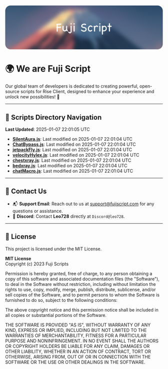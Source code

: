 ![Banner](.github/b.webp)

# 🌍 **We are Fuji Script**

Our global team of developers is dedicated to creating powerful, open-source scripts for Rise Client, designed to enhance your experience and unlock new possibilities! 🌟

---
<!-- SCRIPTS_NAVIGATION_START -->
## 📂 **Scripts Directory Navigation**

**Last Updated**: 2025-01-07 22:01:05 UTC

- **[SilentAura.js](scripts/SilentAura.js)**: Last modified on 2025-01-07 22:01:04 UTC
- **[ChatBypass.js](scripts/ChatBypass.js)**: Last modified on 2025-01-07 22:01:04 UTC
- **[jetpackFly.js](scripts/jetpackFly.js)**: Last modified on 2025-01-07 22:01:04 UTC
- **[velocityHylex.js](scripts/velocityHylex.js)**: Last modified on 2025-01-07 22:01:04 UTC
- **[chestxray.js](scripts/chestxray.js)**: Last modified on 2025-01-07 22:01:04 UTC
- **[bedxray.js](scripts/bedxray.js)**: Last modified on 2025-01-07 22:01:04 UTC
- **[chatMacro.js](scripts/chatMacro.js)**: Last modified on 2025-01-07 22:01:04 UTC

<!-- SCRIPTS_NAVIGATION_END -->

---

## 💬 **Contact Us**  
- 📬 **Support Email**: Reach out to us at [support@fujiscript.com](mailto:support@fujiscript.com) for any questions or assistance.  
- 💬 **Discord**: Contact **Leo728** directly at `Discord@leo728`.

---

## 📜 **License**

This project is licensed under the MIT License.  

**MIT License**  
Copyright (c) 2023 Fuji Scripts  

Permission is hereby granted, free of charge, to any person obtaining a copy of this software and associated documentation files (the "Software"), to deal in the Software without restriction, including without limitation the rights to use, copy, modify, merge, publish, distribute, sublicense, and/or sell copies of the Software, and to permit persons to whom the Software is furnished to do so, subject to the following conditions:  

The above copyright notice and this permission notice shall be included in all copies or substantial portions of the Software.  

THE SOFTWARE IS PROVIDED "AS IS", WITHOUT WARRANTY OF ANY KIND, EXPRESS OR IMPLIED, INCLUDING BUT NOT LIMITED TO THE WARRANTIES OF MERCHANTABILITY, FITNESS FOR A PARTICULAR PURPOSE AND NONINFRINGEMENT. IN NO EVENT SHALL THE AUTHORS OR COPYRIGHT HOLDERS BE LIABLE FOR ANY CLAIM, DAMAGES OR OTHER LIABILITY, WHETHER IN AN ACTION OF CONTRACT, TORT OR OTHERWISE, ARISING FROM, OUT OF OR IN CONNECTION WITH THE SOFTWARE OR THE USE OR OTHER DEALINGS IN THE SOFTWARE.  
